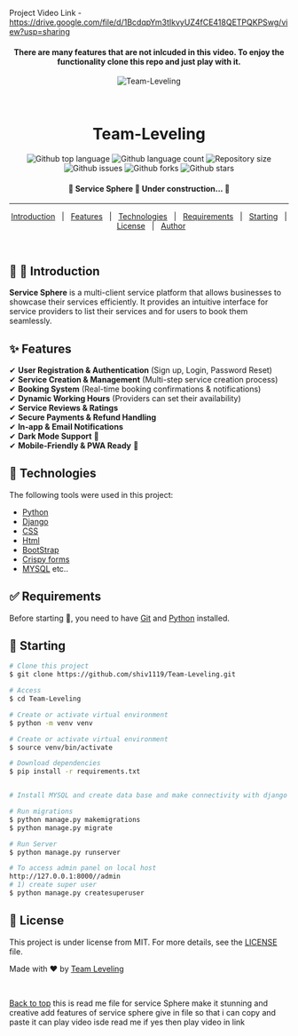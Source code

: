 
Project Video Link - https://drive.google.com/file/d/1BcdqpYm3tIkvyUZ4fCE418QETPQKPSwg/view?usp=sharing

<h4 align="center">There are many features that are not inlcuded in this video. To enjoy the functionality clone this repo and just play with it.</h4>

<div align="center" id="top"> 
  <img src="./.github/app.gif" alt="Team-Leveling" />

  &#xa0;

  <!-- <a href="https://bloggingwebsite.netlify.app">Demo</a> -->
</div>

<h1 align="center">Team-Leveling</h1>

<p align="center">
  <img alt="Github top language" src="https://img.shields.io/github/languages/top/shiv1119/Team-Leveling?color=56BEB8">

  <img alt="Github language count" src="https://img.shields.io/github/languages/count/shiv1119/Team-Leveling?color=56BEB8">

  <img alt="Repository size" src="https://img.shields.io/github/repo-size/shiv1119/Team-Leveling?color=56BEB8">

  <!-- <img alt="License" src="https://img.shields.io/github/license/shiv1119/bloggingwebsite?color=56BEB8"> -->

  <img alt="Github issues" src="https://img.shields.io/github/issues/shiv1119/Team-Leveling?color=56BEB8" />

  <img alt="Github forks" src="https://img.shields.io/github/forks/shiv1119/Team-Leveling?color=56BEB8" />

  <img alt="Github stars" src="https://img.shields.io/github/stars/shiv1119/Team-Leveling?color=56BEB8" />
</p>

<h4 align="center"> 
	🚧  Service Sphere 🚀 Under construction...  🚧
</h4> 

<hr>

<p align="center">
  <a href="#dart-about">Introduction</a> &#xa0; | &#xa0; 
  <a href="#sparkles-features">Features</a> &#xa0; | &#xa0;
  <a href="#rocket-technologies">Technologies</a> &#xa0; | &#xa0;
  <a href="#white_check_mark-requirements">Requirements</a> &#xa0; | &#xa0;
  <a href="#checkered_flag-starting">Starting</a> &#xa0; | &#xa0;
  <a href="#memo-license">License</a> &#xa0; | &#xa0;
  <a href="https://github.com/shiv1119" target="_blank">Author</a>
</p>

<br>

## :dart: 🚀 Introduction ##

**Service Sphere** is a multi-client service platform that allows businesses to showcase their services efficiently. It provides an intuitive interface for service providers to list their services and for users to book them seamlessly.

## :sparkles: Features ##

✔ **User Registration & Authentication** (Sign up, Login, Password Reset)  
✔ **Service Creation & Management** (Multi-step service creation process)  
✔ **Booking System** (Real-time booking confirmations & notifications)  
✔ **Dynamic Working Hours** (Providers can set their availability)  
✔ **Service Reviews & Ratings**  
✔ **Secure Payments & Refund Handling**  
✔ **In-app & Email Notifications**  
✔ **Dark Mode Support** 🌙  
✔ **Mobile-Friendly & PWA Ready** 📱

## :rocket: Technologies ##

The following tools were used in this project:

- [Python](https://www.python.org/)
- [Django](https://www.djangoproject.com/)
- [CSS](https://developer.mozilla.org/en-US/docs/Web/CSS)
- [Html](https://html.com/)
- [BootStrap](https://getbootstrap.com/)
- [Crispy forms](https://django-crispy-forms.readthedocs.io/en/latest/)
- [MYSQL](https://www.postgresql.org/) etc..



## :white_check_mark: Requirements ##

Before starting :checkered_flag:, you need to have [Git](https://git-scm.com) and [Python](https://www.python.org/) installed.

## :checkered_flag: Starting ##

```bash
# Clone this project
$ git clone https://github.com/shiv1119/Team-Leveling.git

# Access
$ cd Team-Leveling

# Create or activate virtual environment
$ python -m venv venv

# Create or activate virtual environment
$ source venv/bin/activate

# Download dependencies
$ pip install -r requirements.txt


# Install MYSQL and create data base and make connectivity with django project or Leave it as it is.

# Run migrations
$ python manage.py makemigrations
$ python manage.py migrate

# Run Server
$ python manage.py runserver

# To access admin panel on local host
http://127.0.0.1:8000//admin
# 1) create super user
$ python manage.py createsuperuser 

```

## :memo: License ##

This project is under license from MIT. For more details, see the [LICENSE](LICENSE.md) file.


Made with :heart: by <a href="https://github.com/shiv1119" target="_blank">Team Leveling</a>

&#xa0;

<a href="#top">Back to top</a>
this is read me file for service Sphere 
make it stunning and creative add features of service sphere
give in file so that i can copy and paste it
can play video isde read me if yes then play video in link
